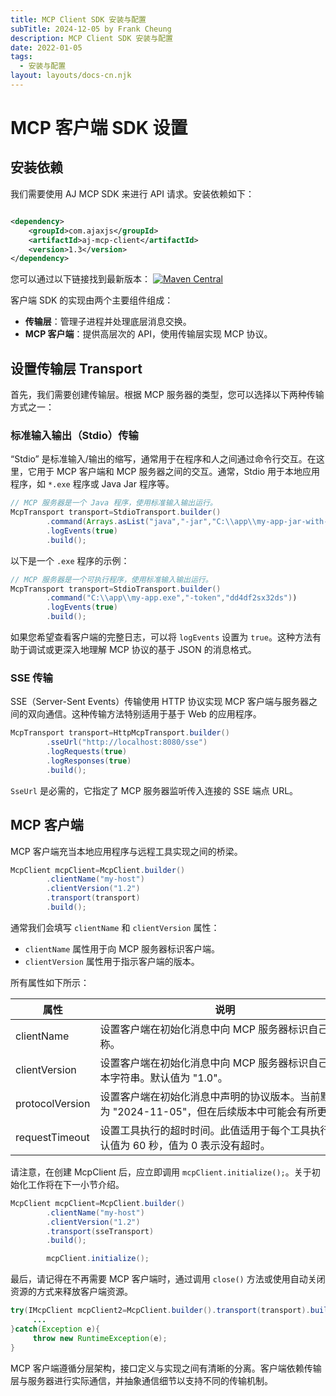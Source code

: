 ```yaml
---
title: MCP Client SDK 安装与配置
subTitle: 2024-12-05 by Frank Cheung
description: MCP Client SDK 安装与配置
date: 2022-01-05
tags:
  - 安装与配置
layout: layouts/docs-cn.njk
---
```


# MCP 客户端 SDK 设置

## 安装依赖

我们需要使用 AJ MCP SDK 来进行 API 请求。安装依赖如下：

```xml

<dependency>
    <groupId>com.ajaxjs</groupId>
    <artifactId>aj-mcp-client</artifactId>
    <version>1.3</version>
</dependency>
```

您可以通过以下链接找到最新版本：
[![Maven Central](https://img.shields.io/maven-central/v/com.ajaxjs/aj-mcp-client?label=Latest%20Release)](https://central.sonatype.com/artifact/com.ajaxjs/aj-mcp-client)

客户端 SDK 的实现由两个主要组件组成：

- **传输层**：管理子进程并处理底层消息交换。
- **MCP 客户端**：提供高层次的 API，使用传输层实现 MCP 协议。

## 设置传输层 Transport

首先，我们需要创建传输层。根据 MCP 服务器的类型，您可以选择以下两种传输方式之一：

### 标准输入输出（Stdio）传输

“Stdio” 是标准输入/输出的缩写，通常用于在程序和人之间通过命令行交互。在这里，它用于 MCP 客户端和 MCP 服务器之间的交互。通常，Stdio 用于本地应用程序，如 `*.exe` 程序或 Java Jar 程序等。

```java
// MCP 服务器是一个 Java 程序，使用标准输入输出运行。
McpTransport transport=StdioTransport.builder()
        .command(Arrays.asList("java","-jar","C:\\app\\my-app-jar-with-dependencies.jar"))
        .logEvents(true)
        .build();
```

以下是一个 `.exe` 程序的示例：

```java
// MCP 服务器是一个可执行程序，使用标准输入输出运行。
McpTransport transport=StdioTransport.builder()
        .command("C:\\app\\my-app.exe","-token","dd4df2sx32ds"))
        .logEvents(true)
        .build();
```

如果您希望查看客户端的完整日志，可以将 `logEvents` 设置为 `true`。这种方法有助于调试或更深入地理解 MCP 协议的基于 JSON 的消息格式。

### SSE 传输

SSE（Server-Sent Events）传输使用 HTTP 协议实现 MCP 客户端与服务器之间的双向通信。这种传输方法特别适用于基于 Web 的应用程序。

```java
McpTransport transport=HttpMcpTransport.builder()
        .sseUrl("http://localhost:8080/sse")
        .logRequests(true)
        .logResponses(true)
        .build();
```

`SseUrl` 是必需的，它指定了 MCP 服务器监听传入连接的 SSE 端点 URL。

## MCP 客户端

MCP 客户端充当本地应用程序与远程工具实现之间的桥梁。

```java
McpClient mcpClient=McpClient.builder()
        .clientName("my-host")
        .clientVersion("1.2")
        .transport(transport)
        .build();
```

通常我们会填写 `clientName` 和 `clientVersion` 属性：

- `clientName` 属性用于向 MCP 服务器标识客户端。
- `clientVersion` 属性用于指示客户端的版本。

所有属性如下所示：

| 属性              | 说明                                                      | 值类型      | 示例值                      |
|-----------------|---------------------------------------------------------|----------|--------------------------|
| clientName      | 设置客户端在初始化消息中向 MCP 服务器标识自己的名称。                           | String   | myapp/foo-app            |
| clientVersion   | 设置客户端在初始化消息中向 MCP 服务器标识自己的版本字符串。默认值为 "1.0"。             | String   | 1.0/2.1.2                |
| protocolVersion | 设置客户端在初始化消息中声明的协议版本。当前默认值为 "2024-11-05"，但在后续版本中可能会有所更改。 | String   | 2024-11-05               |
| requestTimeout  | 设置工具执行的超时时间。此值适用于每个工具执行。默认值为 60 秒，值为 0 表示没有超时。          | Duration | `Duration.ofSeconds(60)` |

请注意，在创建 McpClient 后，应立即调用 `mcpClient.initialize();`。关于初始化工作将在下一小节介绍。

```java
McpClient mcpClient=McpClient.builder()
        .clientName("my-host")
        .clientVersion("1.2")
        .transport(sseTransport)
        .build();

        mcpClient.initialize();
```

最后，请记得在不再需要 MCP 客户端时，通过调用 `close()` 方法或使用自动关闭资源的方式来释放客户端资源。

```java
try(IMcpClient mcpClient2=McpClient.builder().transport(transport).build()) {
     ...
}catch(Exception e){
     throw new RuntimeException(e);
}
```

MCP 客户端遵循分层架构，接口定义与实现之间有清晰的分离。客户端依赖传输层与服务器进行实际通信，并抽象通信细节以支持不同的传输机制。
<style>
table th:nth-child(2) {
 min-width: 400px;
}
table th:nth-child(3), table td:nth-child(3) {
 min-width: 120px!important;
 width: 120px;
}

table td:nth-child(2) {
 text-align: left;
}
</style>
